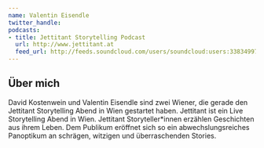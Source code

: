 ```yaml
---
name: Valentin Eisendle
twitter_handle:
podcasts:
- title: Jettitant Storytelling Podcast
  url: http://www.jettitant.at
  feed_url: http://feeds.soundcloud.com/users/soundcloud:users:338349977/sounds.rss
---
```


## Über mich

David Kostenwein und Valentin Eisendle sind zwei Wiener, die gerade den Jettitant Storytelling Abend in Wien gestartet haben. Jettitant ist ein Live Storytelling Abend in Wien. Jettitant Storyteller*innen erzählen Geschichten aus ihrem Leben. Dem Publikum eröffnet sich so ein abwechslungsreiches Panoptikum an schrägen, witzigen und überraschenden Stories.